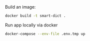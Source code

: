 Build an image:
```bash
docker build -t smart-dict .
```

Run app locally via docker
```bash
docker-compose --env-file .env.tmp up
```